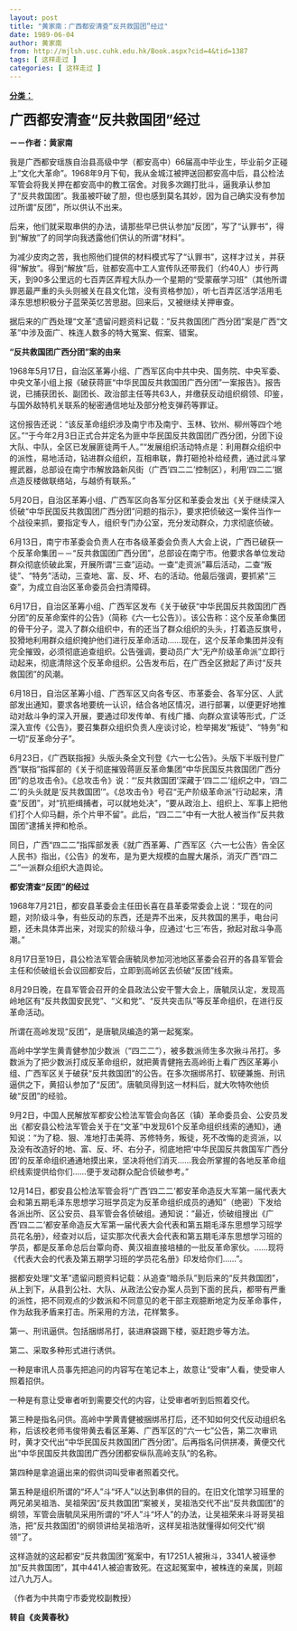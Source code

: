 ```yaml
---
layout: post
title: "黄家南：广西都安清查“反共救国团”经过"
date: 1989-06-04
author: 黄家南
from: http://mjlsh.usc.cuhk.edu.hk/Book.aspx?cid=4&tid=1387
tags: [ 这样走过 ]
categories: [ 这样走过 ]
---
```


<div style="margin: 15px 10px 10px 0px;">
 <div>
  <span id="ctl00_ContentPlaceHolder1_chapter1_SubjectLabel" style="font-weight:bold;text-decoration:underline;">
   分类：
  </span>
 </div>
 <p>
  <strong>
   <font size="5">
    广西都安清查“反共救国团”经过
   </font>
  </strong>
 </p>
 <p>
  <strong>
   －－作者：黄家南
  </strong>
 </p>
 <p>
  我是广西都安瑶族自治县高级中学（都安高中）66届高中毕业生，毕业前夕正碰上“文化大革命”。1968年9月下旬，我从金城江被押送回都安高中后，县公检法军管会将我关押在都安高中的教工宿舍。对我多次踢打批斗，逼我承认参加了“反共救国团”。我虽被吓破了胆，但也感到莫名其妙，因为自己确实没有参加过所谓“反团”，所以供认不出来。
 </p>
 <p>
  后来，他们就采取串供的办法，请那些早已供认参加“反团”，写了“认罪书”，得到“解放”了的同学向我透露他们供认的所谓“材料”。
 </p>
 <p>
  为减少皮肉之苦，我也照他们提供的材料模式写了“认罪书”，这样才过关，并获得“解放”。得到“解放”后，驻都安高中工人宣传队还带我们（约40人）步行两天，到90多公里远的七百弄区弄程大队办一个星期的“受蒙蔽学习班”（其他所谓罪恶最严重的头头则被关在县文化馆，没有资格参加），听七百弄区活学活用毛泽东思想积极分子蓝荣英忆苦思甜。回来后，又被继续关押审查。
 </p>
 <p>
  据后来的广西处理“文革”遗留问题资料记载：“反共救国团广西分团”案是广西“文革”中涉及面广、株连人数多的特大冤案、假案、错案。
 </p>
 <p>
  <strong>
   “反共救国团广西分团”案的由来
  </strong>
 </p>
 <p>
  1968年5月17日，自治区革筹小组、广西军区向中共中央、国务院、中央军委、中央文革小组上报《破获蒋匪“中华民国反共救国团广西分团”一案报告》。报告说，已捕获团长、副团长、政治部主任等共63人，并缴获反动组织纲领、印鉴，与国外敌特机关联系的秘密通信地址及部分枪支弹药等罪证。
 </p>
 <p>
  这份报告还说：“该反革命组织涉及南宁市及南宁、玉林、钦州、柳州等四个地区。”“于今年2月3日正式合并定名为匪中华民国反共救国团广西分团，分团下设大队、中队，全区已发展匪徒两千人。”“发展组织活动特点是：利用群众组织中的派性，易地活动，钻进群众组织，互相串联，靠打砸抢补给经费，通过武斗掌握武器，总部设在南宁市解放路新风街（广西‘四二二’控制区），利用‘四二二’据点造反楼做联络站，与越侨有联系。”
 </p>
 <p>
  5月20日，自治区革筹小组、广西军区向各军分区和革委会发出《关于继续深入侦破“中华民国反共救国团广西分团”问题的指示》，要求把侦破这一案件当作一个战役来抓，要指定专人，组织专门办公室，充分发动群众，力求彻底侦破。
 </p>
 <p>
  6月13日，南宁市革委会负责人在市各级革委会负责人大会上说，广西已破获一个反革命集团－－“反共救国团广西分团”，总部设在南宁市。他要求各单位发动群众彻底侦破此案，开展所谓“三查”运动。一查“走资派”幕后活动，二查“叛徒”、“特务”活动，三查地、富、反、坏、右的活动。他最后强调，要抓紧“三查”，为成立自治区革命委员会扫清障碍。
 </p>
 <p>
  6月17日，自治区革筹小组、广西军区发布《关于破获“中华民国反共救国团广西分团”的反革命案件的公告》（简称《六一七公告》）。该公告称：这个反革命集团的骨干分子，混入了群众组织中，有的还当了群众组织的头头，打着造反旗号，狡猾地利用群众组织掩护他们进行反革命活动……现在，这个反革命集团并没有完全摧毁，必须彻底追查组织。公告强调，要动员广大“无产阶级革命派”立即行动起来，彻底清除这个反革命组织。公告发布后，在广西全区掀起了声讨“反共救国团”的风潮。
 </p>
 <p>
  6月18日，自治区革筹小组、广西军区又向各专区、市革委会、各军分区、人武部发出通知，要求各地要统一认识，结合各地区情况，进行部署，以便更好地推动对敌斗争的深入开展，要通过印发传单、有线广播、向群众宣读等形式，广泛深入宣传《公告》，要召集群众组织负责人座谈讨论，检举揭发“叛徒”、“特务”和一切“反革命分子”。
 </p>
 <p>
  6月23日，《广西联指报》头版头条全文刊登《六一七公告》。头版下半版刊登广西“联指”指挥部的《关于彻底摧毁蒋匪反革命集团“中华民国反共救国团广西分团”的总攻击令》。《总攻击令》说：“‘反共救国团’深藏于‘四二二’组织之中，‘四二二’的头头就是‘反共救国团’”。《总攻击令》号召“无产阶级革命派”行动起来，清查“反团”，对“抗拒缉捕者，可以就地处决”，“要从政治上、组织上、军事上把他们打个人仰马翻，杀个片甲不留”。此后，“四二二”中有一大批人被当作“反共救国团”逮捕关押和枪杀。
 </p>
 <p>
  同日，广西“四二二”指挥部发表《就广西革筹、广西军区〈六一七公告〉告全区人民书》指出，《公告》的发布，是为更大规模的血腥大屠杀，消灭广西“四二二”一派群众组织大造舆论。
 </p>
 <p>
  <strong>
   都安清查“反团”的经过
  </strong>
 </p>
 <p>
  1968年7月21日，都安县革委会主任田长喜在县革委常委会上说：“现在的问题，对阶级斗争，有些反动的东西，还是弄不出来，反共救国的黑手，电台问题，还未具体弄出来，对现实的阶级斗争，应通过‘七三’布告，掀起对敌斗争高潮。”
 </p>
 <p>
  8月17日至19日，县公检法军管会唐毓凤参加河池地区革委会召开的各县军管会主任和侦破组长会议回都安后，立即到高岭区去侦破“反团”线索。
 </p>
 <p>
  8月29日晚，在县军管会召开的全县政法公安干警大会上，唐毓凤认定，发现高岭地区有“反共救国安民党”、“义和党”、“反共突击队”等反革命组织，在进行反革命活动。
 </p>
 <p>
  所谓在高岭发现“反团”，是唐毓凤编造的第一起冤案。
 </p>
 <p>
  高岭中学学生黄青健参加少数派（“四二二”），被多数派师生多次揪斗吊打。多数派为了把少数派打成反革命组织，就把黄青健拖去高岭街上看广西区革筹小组、广西军区关于破获“反共救国团”的公告。在多次捆绑吊打、软硬兼施、刑讯逼供之下，黄招认参加了“反团”。唐毓凤得到这一材料后，就大吹特吹他侦破“反团”的经验。
 </p>
 <p>
  9月2日，中国人民解放军都安公检法军管会向各区（镇）革命委员会、公安员发出《都安县公检法军管会关于在“文革”中发现61个反革命组织线索的通知》，通知说：“为了稳、狠、准地打击美蒋、苏修特务，叛徒，死不改悔的走资派，以及没有改造好的地、富、反、坏、右分子，彻底地把‘中华民国反共救国军广西分团’的反革命组织通通地摸出来，坚决将他们消灭……我会所掌握的各地反革命组织线索提供给你们……便于发动群众配合侦破参考。”
 </p>
 <p>
  12月14日，都安县公检法军管会将“广西‘四二二’都安革命造反大军第一届代表大会和第五期毛泽东思想学习班学员定为反革命组织成员的通知”（绝密）下发给各派出所、区公安员、县军管会各侦破组。通知说：“最近，侦破组搜出《广西‘四二二’都安革命造反大军第一届代表大会代表和第五期毛泽东思想学习班学员花名册》，经查对以后，证实那次代表大会代表和第五期毛泽东思想学习班的学员，都是反革命总后台覃向奇、黄汉祖直接培植的一批反革命家伙。……现将《代表大会的代表及第五期学习班的学员花名册》印发给你们……”。
 </p>
 <p>
  据都安处理“文革”遗留问题资料记载：从追查“暗杀队”到后来的“反共救国团”，从上到下，从县到公社、大队、从政法公安办案人员到下面的民兵，都带有严重的派性，把不同观点的少数派和不同意见的老干部主观臆断地定为反革命事件，作为敌我矛盾来打击。所采用的方法，花样繁多。
 </p>
 <p>
  第一、刑讯逼供。包括捆绑吊打，装进麻袋踢下楼，驱赶跑步等方法。
 </p>
 <p>
  第二、采取多种形式进行诱供。
 </p>
 <p>
  一种是审讯人员事先把追问的内容写在笔记本上，故意让“受审”人看，使受审人照着招供。
 </p>
 <p>
  一种是有意让受审者听到需要交代的内容，让受审者听到后照着交代。
 </p>
 <p>
  第三种是指名问供。高岭中学黄青健被捆绑吊打后，还不知如何交代反动组织名称，后该校老师韦俊带黄去看区革筹、广西军区的“六一七”公告，第二次审讯时，黄才交代出“中华民国反共救国团广西分团”。后再指名问供拼凑，黄便交代出“中华民国反共救国团广西分团都安纵队高岭支队”的名称。
 </p>
 <p>
  第四种是拿追逼出来的假供词叫受审者照着交代。
 </p>
 <p>
  第五种是组织所谓的“坏人”斗“坏人”以达到串供的目的。在旧文化馆学习班里的两兄弟吴祖浩、吴祖荣因“反共救国团”案被关，吴祖浩交代不出“反共救国团”的纲领，军管会唐毓凤采用所谓的“坏人”斗“坏人”的办法，让吴祖荣来斗哥哥吴祖浩，把“反共救国团”的纲领讲给吴祖浩听，这样吴祖浩就懂得如何交代“纲领”了。
 </p>
 <p>
  这样造就的这起都安“反共救国团”冤案中，有17251人被揪斗，3341人被诬参加“反共救国团”，其中441人被迫害致死。在这起冤案中，被株连的亲属，则超过八九万人。
 </p>
 <p>
  （作者为中共南宁市委党校副教授）
  <br/>
 </p>
 <p>
  <strong>
   转自《炎黄春秋》
  </strong>
 </p>
</div>

